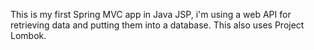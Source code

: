 This is my first Spring MVC app in Java JSP, i'm using a web API for retrieving data and putting them into a database. This also uses Project Lombok.
